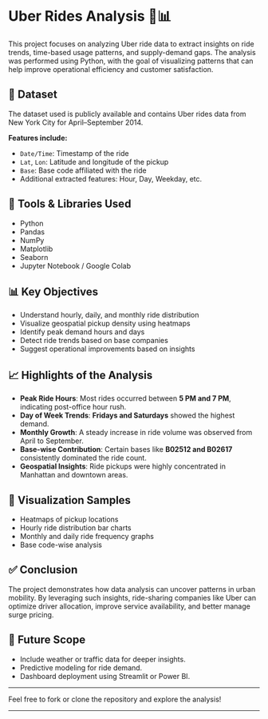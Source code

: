# Uber Rides Analysis 🚖📊

This project focuses on analyzing Uber ride data to extract insights on ride trends, time-based usage patterns, and supply-demand gaps. The analysis was performed using Python, with the goal of visualizing patterns that can help improve operational efficiency and customer satisfaction.

## 📁 Dataset

The dataset used is publicly available and contains Uber rides data from New York City for April–September 2014.

**Features include:**
- `Date/Time`: Timestamp of the ride
- `Lat`, `Lon`: Latitude and longitude of the pickup
- `Base`: Base code affiliated with the ride
- Additional extracted features: Hour, Day, Weekday, etc.

## 🔧 Tools & Libraries Used

- Python
- Pandas
- NumPy
- Matplotlib
- Seaborn
- Jupyter Notebook / Google Colab

## 📊 Key Objectives

- Understand hourly, daily, and monthly ride distribution
- Visualize geospatial pickup density using heatmaps
- Identify peak demand hours and days
- Detect ride trends based on base companies
- Suggest operational improvements based on insights

## 📈 Highlights of the Analysis

- **Peak Ride Hours**: Most rides occurred between **5 PM and 7 PM**, indicating post-office hour rush.
- **Day of Week Trends**: **Fridays and Saturdays** showed the highest demand.
- **Monthly Growth**: A steady increase in ride volume was observed from April to September.
- **Base-wise Contribution**: Certain bases like **B02512 and B02617** consistently dominated the ride count.
- **Geospatial Insights**: Ride pickups were highly concentrated in Manhattan and downtown areas.

## 📍 Visualization Samples

- Heatmaps of pickup locations
- Hourly ride distribution bar charts
- Monthly and daily ride frequency graphs
- Base code-wise analysis

## ✅ Conclusion

The project demonstrates how data analysis can uncover patterns in urban mobility. By leveraging such insights, ride-sharing companies like Uber can optimize driver allocation, improve service availability, and better manage surge pricing.

## 📌 Future Scope

- Include weather or traffic data for deeper insights.
- Predictive modeling for ride demand.
- Dashboard deployment using Streamlit or Power BI.

---

Feel free to fork or clone the repository and explore the analysis!

---
